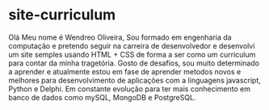 # site-curriculum
Olá Meu nome é Wendreo Oliveira, Sou formado em engenharia da computação e pretendo seguir na carreira de desenvolvedor e desenvolvi um site semples usando HTML + CSS de forma a ser como um curriculum para contar da minha tragetória.
Gosto de desafios, sou muito determinado a aprender e atualmente estou em fase de aprender metodos novos e melhores para desenvolvimento de aplicações com a linguagens javascript, Python e Delphi.
Em constante evolução para ter mais conhecimento em banco de dados como mySQL, MongoDB e PostgreSQL.
